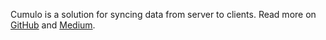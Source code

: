 
Cumulo is a solution for syncing data from server to clients.
Read more on [GitHub](http://github.com/Cumulo/) and [Medium](https://medium.com/cumulo-project).
